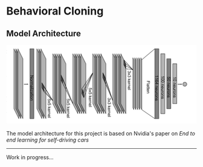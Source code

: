 # Behavioral Cloning

## Model Architecture

![Model Architecture](img/model.png)

The model architecture for this project is based on Nvidia's paper on _End to end learning for self-driving cars_

----

Work in progress... 

